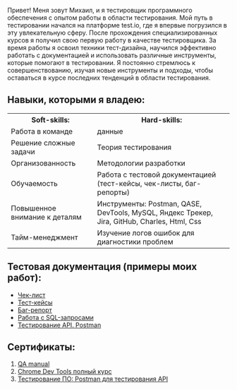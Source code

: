 <head>

</head>
<body>
  
Привет! Меня зовут Михаил, и я тестировщик программного обеспечения с опытом работы в области тестирования. Мой путь в тестировании начался на платформе test.io, где я впервые погрузился в эту увлекательную сферу. После прохождения специализированных курсов я получил свою первую работу в качестве тестировщика. За время работы я освоил техники тест-дизайна, научился эффективно работать с документацией и использовать различные инструменты, которые помогают в тестировании. Я постоянно стремлюсь к совершенствованию, изучая новые инструменты и подходы, чтобы оставаться в курсе последних тенденций в области тестирования.

<h2>Навыки, которыми я владею:</h2>


 <table>
<tr><th>Soft-skills:</th><th>Hard-skills:</th></tr>
<tr><td>Работа в команде</td><td>данные</td></tr>
   <tr><td>Решение сложные задачи</td><td>Теория тестирования</td></tr> 
   <tr><td>Организованность</td><td>Методологии разработки</td></tr> 
   <tr><td>Обучаемость</td><td>Работа с тестовой документацией (тест-кейсы, чек-листы, баг-репорты)</td></tr> 
   <tr><td>Повышенное внимание к деталям</td><td>Инструменты: Postman, QASE, DevTools, MySQL, Яндекс Трекер, Jira, GitHub, Charles, Html, Css</td></tr> 
   <tr><td>Тайм-менеджмент</td><td>Изучение логов ошибок для диагностики проблем</td></tr> 
</table>

<h2>Тестовая документация (примеры моих работ):</h2>

<ul>
  <li><a href="https://github.com/Asmoday87/Asmoday87/blob/main/checklist.md">Чек-лист</a></li>
  <li><a href="https://github.com/Asmoday87/Asmoday87/blob/main/checklist.md">Тест-кейсы</a></li>
  <li><a href="https://github.com/Asmoday87/Asmoday87/blob/main/checklist.md">Баг-репорт</a></li>
  <li><a href="https://github.com/Asmoday87/Asmoday87/blob/main/checklist.md">Работа с SQL-запросами</a></li>
  <li><a href="https://github.com/Asmoday87/Asmoday87/blob/main/checklist.md">Тестирование API. Postman</a></li>
</ul>  

<h2>Сертификаты:</h2>

<ol>
  <li><a href="https://github.com/ipm901/Qa/blob/main/MIKHAIL%20MAKIN.png">QA manual</a></li>
  <li><a href="https://stepik.org/cert/2802614">Chrome Dev Tools полный курс </a></li>
  <li><a href="https://stepik.org/cert/2789301">Тестирование ПО: Postman для тестирования API</a></li>
</ol> 

</body>

